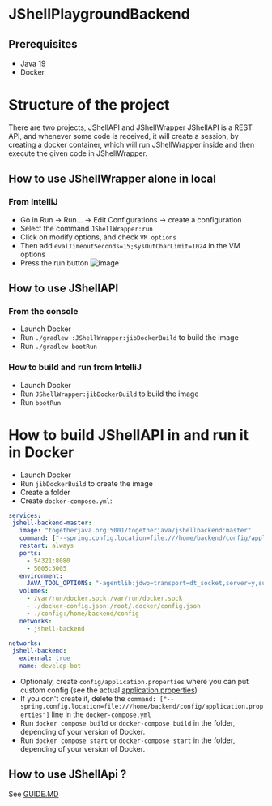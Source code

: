 # JShellPlaygroundBackend
## Prerequisites
- Java 19
- Docker

# Structure of the project
There are two projects, JShellAPI and JShellWrapper
JShellAPI is a REST API, and whenever some code is received, it will create a session, by creating a docker container, which will run JShellWrapper inside and then execute the given code in JShellWrapper.

## How to use JShellWrapper alone in local
### From IntelliJ
- Go in Run → Run... → Edit Configurations → create a configuration
- Select the command `JShellWrapper:run`
- Click on modify options, and check `VM options`
- Then add `evalTimeoutSeconds=15;sysOutCharLimit=1024` in the VM options
- Press the run button
  ![image](https://github.com/Together-Java/JShellPlaygroundBackend/assets/45936420/01821444-b30f-4f3b-9c23-adda5a3376ae)

## How to use JShellAPI
### From the console
- Launch Docker
- Run `./gradlew :JShellWrapper:jibDockerBuild` to build the image
- Run `./gradlew bootRun`
### How to build and run from IntelliJ
- Launch Docker
- Run `JShellWrapper:jibDockerBuild` to build the image
- Run `bootRun`

# How to build JShellAPI in and run it in Docker
- Launch Docker
- Run `jibDockerBuild` to create the image
- Create a folder
- Create `docker-compose.yml`:
 ```yml
services:
  jshell-backend-master:
    image: "togetherjava.org:5001/togetherjava/jshellbackend:master"
    command: ["--spring.config.location=file:///home/backend/config/application.properties"]
    restart: always
    ports:
      - 54321:8080
      - 5005:5005
    environment:
      JAVA_TOOL_OPTIONS: "-agentlib:jdwp=transport=dt_socket,server=y,suspend=n,address=*:5005"
    volumes:
      - /var/run/docker.sock:/var/run/docker.sock
      - ./docker-config.json:/root/.docker/config.json
      - ./config:/home/backend/config
    networks:
      - jshell-backend

networks:
  jshell-backend:
    external: true
    name: develop-bot
  ```
- Optionaly, create `config/application.properties` where you can put custom config (see the actual [application.properties](JShellAPI/src/main/resources/application.properties))
- If you don't create it, delete the `command: ["--spring.config.location=file:///home/backend/config/application.properties"]` line in the `docker-compose.yml`
- Run `docker compose build` or `docker-compose build` in the folder, depending of your version of Docker.
- Run `docker compose start` or `docker-compose start` in the folder, depending of your version of Docker.

## How to use JShellApi ?
See [GUIDE.MD](JShellAPI/README.MD)
